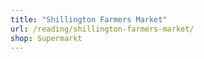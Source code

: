 ```yaml
---
title: "Shillington Farmers Market"
url: /reading/shillington-farmers-market/
shop: Supermarkt
---
```

